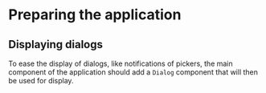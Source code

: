 # Preparing the application

## Displaying dialogs
To ease the display of dialogs, like notifications of pickers, the main component of the application should add a `Dialog` component that will then be used for display.
